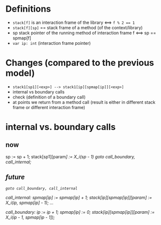 Definitions
===========

 - `stack[f]` is an interaction frame of the library <==> `f % 2 == 1`
 - `stack[f][sp]` == stack frame of a method (of the context/library)
 - sp stack pointer of the running method of interaction frame f <==> sp == spmap[f]
 - `var ip: int` (interaction frame pointer)
 
 
Changes (compared to the previous model)
========================================
 
  - `stack1[sp1][<exp>] --> stack1[ip][spmap[ip]][<exp>]`
  - internal vs boundary calls
  - check (definition of a boundary call)
  - at points we return from a method call (result is either in different stack frame or different interaction frame)
  
  
internal vs. boundary calls
===========================

now
---

  sp := sp + 1;
  stack[sp1][param<i>] := X_i(sp - 1)
  goto call_boundary, call_internal;
  

future
------

    goto call_boundary, call_internal

  call_internal:
    spmap[ip] := spmap[ip] + 1;
    stack[ip][spmap[ip]][param<i>] := X_i(ip, spmap[ip] - 1);
    ...

  call_boundary:
    ip := ip + 1;
    spmap[ip] := 0;
    stack[ip][spmap[ip]][param<i>] := X_i(ip - 1, spmap[ip - 1]);